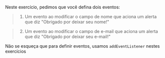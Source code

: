 Neste exercício, pedimos que você defina dois eventos:

> 1. Um evento ao modificar o campo de nome que aciona um alerta que diz "Obrigado por deixar seu nome!"
 
> 2. Um evento ao modificar o campo de e-mail que aciona um alerta que diz "Obrigado por deixar seu e-mail!" 

Não se esqueça que para definir eventos, usamos `addEventListener` nestes exercícios